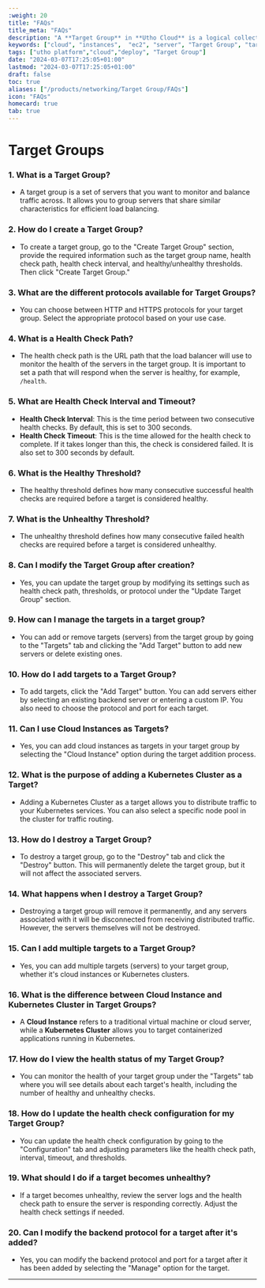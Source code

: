 ```yaml
---
:weight: 20
title: "FAQs"
title_meta: "FAQs"
description: "A **Target Group** in **Utho Cloud** is a logical collection of backend resources. It helps manage traffic distribution and health monitoring, ensuring that only healthy, available resources receive incoming requests. Target Groups are essential for achieving scalability, reliability, and efficient load balancing in your cloud infrastructure."
keywords: ["cloud", "instances",  "ec2", "server", "Target Group", "target group"]
tags: ["utho platform","cloud","deploy", "Target Group"]
date: "2024-03-07T17:25:05+01:00"
lastmod: "2024-03-07T17:25:05+01:00"
draft: false
toc: true
aliases: ["/products/networking/Target Group/FAQs"]
icon: "FAQs"
homecard: true
tab: true
---
```


# Target Groups

### 1. **What is a Target Group?**
   - A target group is a set of servers that you want to monitor and balance traffic across. It allows you to group servers that share similar characteristics for efficient load balancing.

### 2. **How do I create a Target Group?**
   - To create a target group, go to the "Create Target Group" section, provide the required information such as the target group name, health check path, health check interval, and healthy/unhealthy thresholds. Then click "Create Target Group."

### 3. **What are the different protocols available for Target Groups?**
   - You can choose between HTTP and HTTPS protocols for your target group. Select the appropriate protocol based on your use case.

### 4. **What is a Health Check Path?**
   - The health check path is the URL path that the load balancer will use to monitor the health of the servers in the target group. It is important to set a path that will respond when the server is healthy, for example, `/health`.

### 5. **What are Health Check Interval and Timeout?**
   - **Health Check Interval**: This is the time period between two consecutive health checks. By default, this is set to 300 seconds.
   - **Health Check Timeout**: This is the time allowed for the health check to complete. If it takes longer than this, the check is considered failed. It is also set to 300 seconds by default.

### 6. **What is the Healthy Threshold?**
   - The healthy threshold defines how many consecutive successful health checks are required before a target is considered healthy.

### 7. **What is the Unhealthy Threshold?**
   - The unhealthy threshold defines how many consecutive failed health checks are required before a target is considered unhealthy.

### 8. **Can I modify the Target Group after creation?**
   - Yes, you can update the target group by modifying its settings such as health check path, thresholds, or protocol under the "Update Target Group" section.

### 9. **How can I manage the targets in a target group?**
   - You can add or remove targets (servers) from the target group by going to the "Targets" tab and clicking the "Add Target" button to add new servers or delete existing ones.

### 10. **How do I add targets to a Target Group?**
   - To add targets, click the "Add Target" button. You can add servers either by selecting an existing backend server or entering a custom IP. You also need to choose the protocol and port for each target.

### 11. **Can I use Cloud Instances as Targets?**
   - Yes, you can add cloud instances as targets in your target group by selecting the "Cloud Instance" option during the target addition process.

### 12. **What is the purpose of adding a Kubernetes Cluster as a Target?**
   - Adding a Kubernetes Cluster as a target allows you to distribute traffic to your Kubernetes services. You can also select a specific node pool in the cluster for traffic routing.

### 13. **How do I destroy a Target Group?**
   - To destroy a target group, go to the "Destroy" tab and click the "Destroy" button. This will permanently delete the target group, but it will not affect the associated servers.

### 14. **What happens when I destroy a Target Group?**
   - Destroying a target group will remove it permanently, and any servers associated with it will be disconnected from receiving distributed traffic. However, the servers themselves will not be destroyed.

### 15. **Can I add multiple targets to a Target Group?**
   - Yes, you can add multiple targets (servers) to your target group, whether it's cloud instances or Kubernetes clusters.

### 16. **What is the difference between Cloud Instance and Kubernetes Cluster in Target Groups?**
   - A **Cloud Instance** refers to a traditional virtual machine or cloud server, while a **Kubernetes Cluster** allows you to target containerized applications running in Kubernetes.

### 17. **How do I view the health status of my Target Group?**
   - You can monitor the health of your target group under the "Targets" tab where you will see details about each target's health, including the number of healthy and unhealthy checks.

### 18. **How do I update the health check configuration for my Target Group?**
   - You can update the health check configuration by going to the "Configuration" tab and adjusting parameters like the health check path, interval, timeout, and thresholds.

### 19. **What should I do if a target becomes unhealthy?**
   - If a target becomes unhealthy, review the server logs and the health check path to ensure the server is responding correctly. Adjust the health check settings if needed.

### 20. **Can I modify the backend protocol for a target after it's added?**
   - Yes, you can modify the backend protocol and port for a target after it has been added by selecting the "Manage" option for the target.

---